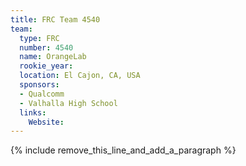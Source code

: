 ```yaml
---
title: FRC Team 4540
team:
  type: FRC
  number: 4540
  name: OrangeLab
  rookie_year:
  location: El Cajon, CA, USA
  sponsors:
  - Qualcomm
  - Valhalla High School
  links:
    Website:
---
```


{% include remove_this_line_and_add_a_paragraph %}